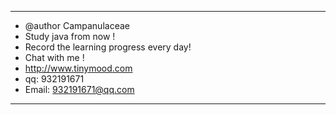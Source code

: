 * ********************************************
* @author Campanulaceae
* Study java from now !
* Record the learning progress every day!  
* Chat with me !
* http://www.tinymood.com
* qq: 932191671
* Email: 932191671@qq.com
* ********************************************